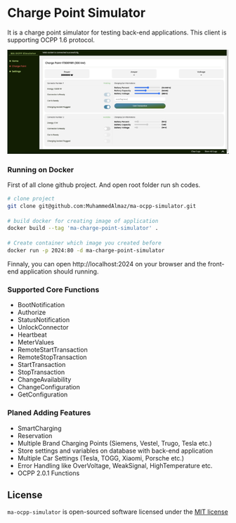 # <h1>Charge Point Simulator</h1>

It is a charge point simulator for testing back-end applications. This client is supporting  OCPP 1.6 protocol.

![](readme-images/main-screen.png)

### Running on Docker
First of all clone github project. And open root folder run sh codes.
```sh
# clone project
git clone git@github.com:MuhammedAlmaz/ma-ocpp-simulator.git

# build docker for creating image of application
docker build --tag 'ma-charge-point-simulator' .

# Create container which image you created before
docker run -p 2024:80 -d ma-charge-point-simulator
```

Finnaly, you can open http://localhost:2024 on your browser and the front-end application should running.

### Supported Core Functions
- BootNotification
- Authorize
- StatusNotification
- UnlockConnector
- Heartbeat
- MeterValues
- RemoteStartTransaction
- RemoteStopTransaction
- StartTransaction
- StopTransaction
- ChangeAvailability
- ChangeConfiguration
- GetConfiguration

### Planed Adding Features
- SmartCharging
- Reservation
- Multiple Brand Charging Points (Siemens, Vestel, Trugo, Tesla etc.)
- Store settings and variables on database with back-end application
- Multiple Car Settings (Tesla, TOGG, Xiaomi, Porsche etc.)
- Error Handling like OverVoltage, WeakSignal, HighTemperature etc.
- OCPP 2.0.1 Functions

## License
`ma-ocpp-simulator` is open-sourced software licensed under the [MIT license](http://opensource.org/licenses/MIT)
